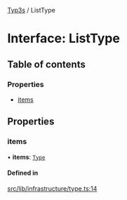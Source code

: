 [Typ3s](../README.md) / ListType

# Interface: ListType

## Table of contents

### Properties

- [items](ListType.md#items)

## Properties

### items

• **items**: [`Type`](../classes/Type.md)

#### Defined in

[src/lib/infrastructure/type.ts:14](https://github.com/data7expressions/typ3s/blob/6c66c76/src/lib/infrastructure/type.ts#L14)
